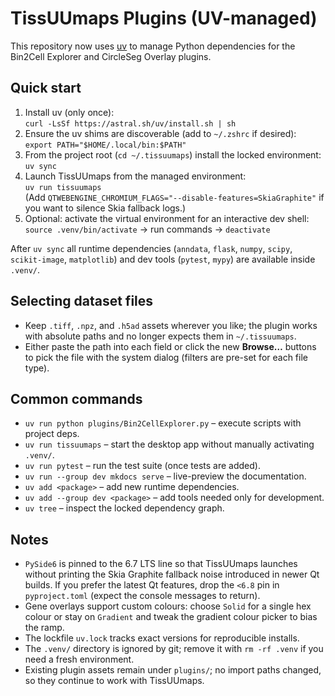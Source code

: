 # TissUUmaps Plugins (UV-managed)

This repository now uses [uv](https://docs.astral.sh/uv/) to manage Python dependencies for the Bin2Cell Explorer and CircleSeg Overlay plugins.

## Quick start
1. Install uv (only once):  
   `curl -LsSf https://astral.sh/uv/install.sh | sh`
2. Ensure the uv shims are discoverable (add to `~/.zshrc` if desired):  
   `export PATH="$HOME/.local/bin:$PATH"`
3. From the project root (`cd ~/.tissuumaps`) install the locked environment:  
   `uv sync`
4. Launch TissUUmaps from the managed environment:  
   `uv run tissuumaps`  
   (Add `QTWEBENGINE_CHROMIUM_FLAGS="--disable-features=SkiaGraphite"` if you want to silence Skia fallback logs.)
5. Optional: activate the virtual environment for an interactive dev shell:  
   `source .venv/bin/activate` → run commands → `deactivate`

After `uv sync` all runtime dependencies (`anndata`, `flask`, `numpy`, `scipy`, `scikit-image`, `matplotlib`) and dev tools (`pytest`, `mypy`) are available inside `.venv/`.

## Selecting dataset files
- Keep `.tiff`, `.npz`, and `.h5ad` assets wherever you like; the plugin works with absolute paths and no longer expects them in `~/.tissuumaps`.
- Either paste the path into each field or click the new **Browse…** buttons to pick the file with the system dialog (filters are pre-set for each file type).

## Common commands
- `uv run python plugins/Bin2CellExplorer.py` – execute scripts with project deps.
- `uv run tissuumaps` – start the desktop app without manually activating `.venv/`.
- `uv run pytest` – run the test suite (once tests are added).
- `uv run --group dev mkdocs serve` – live-preview the documentation.
- `uv add <package>` – add new runtime dependencies.
- `uv add --group dev <package>` – add tools needed only for development.
- `uv tree` – inspect the locked dependency graph.

## Notes
- `PySide6` is pinned to the 6.7 LTS line so that TissUUmaps launches without printing the Skia Graphite fallback noise introduced in newer Qt builds. If you prefer the latest Qt features, drop the `<6.8` pin in `pyproject.toml` (expect the console messages to return).
- Gene overlays support custom colours: choose `Solid` for a single hex colour or stay on `Gradient` and tweak the gradient colour picker to bias the ramp.
- The lockfile `uv.lock` tracks exact versions for reproducible installs.
- The `.venv/` directory is ignored by git; remove it with `rm -rf .venv` if you need a fresh environment.
- Existing plugin assets remain under `plugins/`; no import paths changed, so they continue to work with TissUUmaps.
